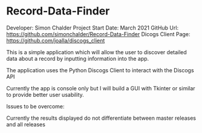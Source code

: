 # Record-Data-Finder

Developer: Simon Chalder
Project Start Date: March 2021
GitHub Url: https://github.com/simonchalder/Record-Data-Finder
Dicogs Client Page: https://github.com/joalla/discogs_client

This is a simple application which will allow the user to discover detailed data about a record by inputting information into the app.

The application uses the Python Discogs Client to interact with the Discogs API

Currently the app is console only but I will build a GUI with Tkinter or similar to provide better user usability.

Issues to be overcome:

Currently the results displayed do not differentiate between master releases and all releases
